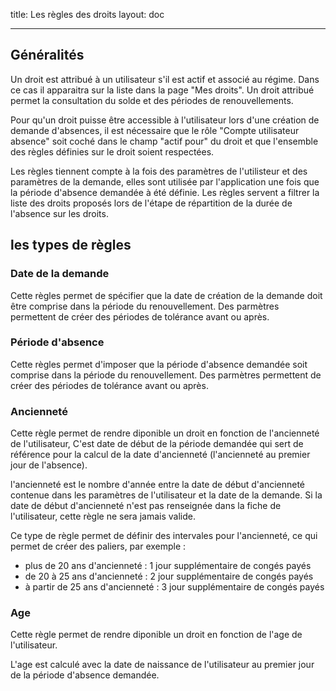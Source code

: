 title: Les règles des droits
layout: doc

---

## Généralités

Un droit est attribué à un utilisateur s'il est actif et associé au régime. Dans ce cas il apparaitra sur la liste dans la page "Mes droits".
Un droit attribué permet la consultation du solde et des périodes de renouvellements.

Pour qu'un droit puisse être accessible à l'utilisateur lors d'une création de demande d'absences, il est nécessaire que le rôle "Compte utilisateur absence" soit coché dans le champ "actif pour" du droit et que l'ensemble des règles définies sur le droit soient respectées.

Les règles tiennent compte à la fois des paramètres de l'utilisteur et des paramètres de la demande, elles sont utilisée par l'application une fois que la période d'absence demandée à été définie. Les règles servent a filtrer la liste des droits proposés lors de l'étape de répartition de la durée de l'absence sur les droits.


## les types de règles

### Date de la demande

Cette règles permet de spécifier que la date de création de la demande doit être comprise dans la période du renouvellement. Des parmètres permettent de créer des périodes de tolérance avant ou après.

### Période d'absence

Cette règles permet d'imposer que la période d'absence demandée soit comprise dans la période du renouvellement. Des parmètres permettent de créer des périodes de tolérance avant ou après.

### Ancienneté

Cette règle permet de rendre diponible un droit en fonction de l'ancienneté de l'utilisateur, C'est date de début de la période demandée qui sert de référence pour la calcul de la date d'ancienneté (l'ancienneté au premier jour de l'absence).

l'ancienneté est le nombre d'année entre la date de début d'ancienneté contenue dans les paramètres de l'utilisateur et la date de la demande. Si la date de début d'ancienneté n'est pas renseignée dans la fiche de l'utilisateur, cette règle ne sera jamais valide.

Ce type de règle permet de définir des intervales pour l'ancienneté, ce qui permet de créer des paliers, par exemple :

* plus de 20 ans d'ancienneté : 1 jour supplémentaire de congés payés
* de 20 à 25 ans d'ancienneté : 2 jour supplémentaire de congés payés
* à partir de 25 ans d'ancienneté : 3 jour supplémentaire de congés payés

### Age

Cette règle permet de rendre diponible un droit en fonction de l'age de l'utilisateur.

L'age est calculé avec la date de naissance de l'utilisateur au premier jour de la période d'absence demandée.
